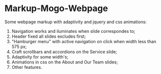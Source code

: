 # Markup-Mogo-Webpage
Some webpage markup with adaptivity and jquery and css animations:
  1. Navigation works and iluminates when slide correspondes to;
  2. Header fixed all slides excludes first;
  3. "Hamburger menu" with active navigation on click when width less than 575 px;
  4. Craft scrollbars and accordions on the Service slide;
  5. Adaptivity for some width's;
  6. Animations in css on the About and Our Team slides;
  7. Other features.
